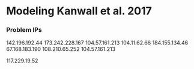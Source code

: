 # Modeling Kanwall et al. 2017


### Problem IPs

142.196.192.44
173.242.228.167
104.57.161.213
104.11.62.66
184.155.134.46
67.168.183.190
108.210.65.252
104.57.161.213

117.229.19.52